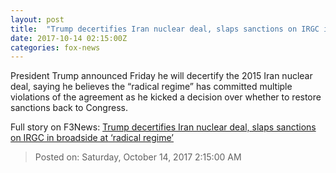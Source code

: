 ```yaml
---
layout: post
title:  "Trump decertifies Iran nuclear deal, slaps sanctions on IRGC in broadside at ‘radical regime’"
date: 2017-10-14 02:15:00Z
categories: fox-news
---
```


President Trump announced Friday he will decertify the 2015 Iran nuclear deal, saying he believes the “radical regime” has committed multiple violations of the agreement as he kicked a decision over whether to restore sanctions back to Congress.


Full story on F3News: [Trump decertifies Iran nuclear deal, slaps sanctions on IRGC in broadside at ‘radical regime’](http://www.f3nws.com/n/SMk3qF)

> Posted on: Saturday, October 14, 2017 2:15:00 AM
